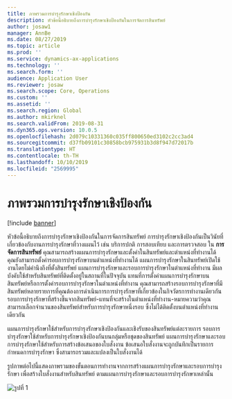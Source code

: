 ```yaml
---
title: ภาพรวมการบำรุงรักษาเชิงป้องกัน
description: หัวข้อนี้อธิบายถึงการบำรุงรักษาเชิงป้องกันในการจัดการสินทรัพย์
author: josaw1
manager: AnnBe
ms.date: 08/27/2019
ms.topic: article
ms.prod: ''
ms.service: dynamics-ax-applications
ms.technology: ''
ms.search.form: ''
audience: Application User
ms.reviewer: josaw
ms.search.scope: Core, Operations
ms.custom: ''
ms.assetid: ''
ms.search.region: Global
ms.author: mkirknel
ms.search.validFrom: 2019-08-31
ms.dyn365.ops.version: 10.0.5
ms.openlocfilehash: 2d079c10331360c035ff800650ed3102c2cc3ad4
ms.sourcegitcommit: d37fb09101c30858bcb975931b3d8f947d72017b
ms.translationtype: HT
ms.contentlocale: th-TH
ms.lasthandoff: 10/10/2019
ms.locfileid: "2569995"
---
```

# <a name="preventive-maintenance-overview"></a>ภาพรวมการบำรุงรักษาเชิงป้องกัน

[!include [banner](../../includes/banner.md)]

 

หัวข้อนี้อธิบายถึงการบำรุงรักษาเชิงป้องกันในการจัดการสินทรัพย์ การบำรุงรักษาเชิงป้องกันเป็นวินัยที่เกี่ยวข้องกับงานการบำรุงรักษาที่วางแผนไว้ เช่น บริการปกติ การสอบเทียบ และการตรวจสอบ ใน **การจัดการสินทรัพย์** คุณสามารถสร้างแผนการบำรุงรักษาและตั้งค่าในสินทรัพย์และตำแหน่งที่ทำงานได้ คุณยังสามารถตั้งค่ารอบการบำรุงรักษาบนตำแหน่งที่ทำงานได้ แผนการบำรุงรักษาในสินทรัพย์เปิดใช้งานโดยไม่คำนึงถึงที่ตั้งสินทรัพย์ แผนการบำรุงรักษาและรอบการบำรุงรักษาในตำแหน่งที่ทำงาน มีผลบังคับใช้สำหรับสินทรัพย์ที่ติดตั้งอยู่ในสถานที่ในปัจจุบัน แทนที่การตั้งค่าแผนการบำรุงรักษาบนสินทรัพย์หรือการตั้งค่ารอบการบำรุงรักษาในตำแหน่งที่ทำงาน คุณสามารถสร้างรอบการบำรุงรักษาที่มีสินทรัพย์หลายรายการที่คุณต้องการดำเนินการการบำรุงรักษาที่เกี่ยวข้องในกิจวัตรการทำงานเดียวกัน รอบการบำรุงรักษาที่สร้างขึ้นจากสินทรัพย์-แทนที่จะสร้างในตำแหน่งที่ทำงาน-หมายความว่าคุณสามารถเลือกจำนวนของสินทรัพย์สำหรับการบำรุงรักษาหนึ่งรอบ ซึ่งไม่ได้ติดตั้งบนตำแหน่งที่ทำงานเดียวกัน

แผนการบำรุงรักษาใช้สำหรับการบำรุงรักษาเชิงป้องกันและเชิงรับของสินทรัพย์แต่ละรายการ รอบการบำรุงรักษาใช้สำหรับการบำรุงรักษาเชิงป้องกันบนกลุ่มหรือชุดของสินทรัพย์ แผนการบำรุงรักษาและรอบการบำรุงรักษาใช้สำหรับการสร้างข้อเสนอของใบสั่งงาน ข้อเสนอใบสั่งงานจะถูกบันทึกเป็นรายการกำหนดการบำรุงรักษา ซึ่งสามารถรวมและแปลงเป็นใบสั่งงานได้

รูปภาพต่อไปนี้แสดงภาพรวมของขั้นตอนการทำงานจากการสร้างแผนการบำรุงรักษาและรอบการบำรุงรักษา เพื่อสร้างใบสั่งงานสำหรับสินทรัพย์ ตามแผนการบำรุงรักษาและรอบการบำรุงรักษาเหล่านั้น

![รูปที่ 1](media/01-preventive-maintenance.png)

